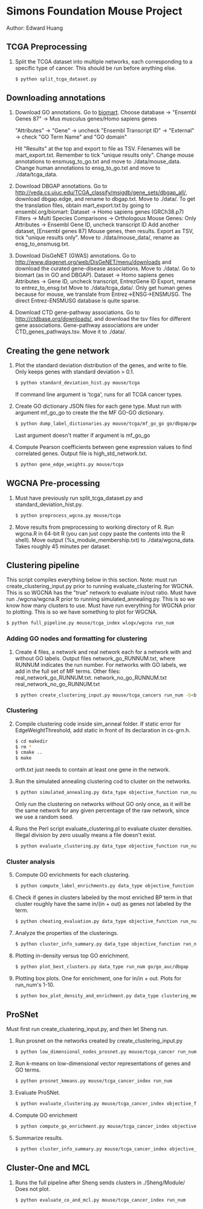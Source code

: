 # Simons Foundation Mouse Project
Author: Edward Huang

## TCGA Preprocessing

1.  Split the TCGA dataset into multiple networks, each corresponding to a
    specific type of cancer. This should be run before anything else.
    
    ```bash
    $ python split_tcga_dataset.py
    ```

## Downloading annotations

1.  Download GO annotations.
    Go to [biomart](http://www.ensembl.org/biomart/martview/). Choose database -> "Ensembl Genes 87" -> Mus musculus genes/Homo sapiens genes

    "Attributes" -> "Gene" -> uncheck "Ensembl Transcript ID" -> "External" -> check "GO Term Name" and "GO domain"

    Hit "Results" at the top and export to file as TSV. Filenames will be
    mart_export.txt. Remember to tick "unique results only".
    Change mouse annotations to ensmusg_to_go.txt and move to ./data/mouse_data. 
    Change human annotations to ensg_to_go.txt and move to ./data/tcga_data.

2.  Download DBGAP annotations.
    Go to http://veda.cs.uiuc.edu/TCGA_classify/msigdb/gene_sets/dbgap_all/,
    download dbgap.edge, and rename to dbgap.txt. Move to ./data/.
    To get the translation files, obtain mart_export.txt by going to
    ensembl.org/biomart:
    Dataset -> Homo sapiens genes (GRCh38.p7)
    Filters -> Multi Species Comparisons -> Orthologous Mouse Genes: Only
    Attributes -> Ensembl Gene ID, uncheck transcript ID
    Add another dataset, [Ensembl genes 87] Mouse genes, then results.
    Export as TSV, tick "unique results only". Move to ./data/mouse_data/,
    rename as ensg_to_ensmusg.txt.

3.  Download DisGeNET (GWAS) annotations.
    Go to http://www.disgenet.org/web/DisGeNET/menu/downloads and download
    the curated gene-disease associations. Move to ./data/.
    Go to biomart (as in GO and DBGAP).
    Dataset -> Homo sapiens genes
    Attributes -> Gene ID, uncheck transcript, EntrezGene ID
    Export, rename to entrez_to_ensg.txt Move to ./data/tcga_data/. Only get
    human genes because for mouse, we translate from Entrez->ENSG->ENSMUSG. The
    direct Entrez-ENSMUSG database is quite sparse.

4.  Download CTD gene-pathway associations.
    Go to http://ctdbase.org/downloads/, and download the tsv files for different gene associations. Gene-pathway associations are under CTD_genes_pathways.tsv. Move it to ./data/.

## Creating the gene network

1.  Plot the standard deviation distribution of the genes, and write to file.
    Only keeps genes with standard deviation > 0.1.

    ```bash
    $ python standard_deviation_hist.py mouse/tcga
    ```

    If command line argument is 'tcga', runs for all TCGA cancer types.

2.  Create GO dictionary JSON files for each gene type. Must run with argument
    mf_go_go to create the the MF GO-GO dictionary.

    ```bash
    $ python dump_label_dictionaries.py mouse/tcga/mf_go_go go/dbgap/gwas
    ```
    Last argument doesn't matter if argument is mf_go_go

<!-- 3.  Find overlapping BP and MF terms.

    ```bash
    $ python find_go_overlaps.py mouse/tcga
    ``` -->

4.  Compute Pearson coefficients between gene expression values to find
    correlated genes. Output file is high_std_network.txt.

    ```bash
    $ python gene_edge_weights.py mouse/tcga
    ```

## WGCNA Pre-processing
1.  Must have previously run split_tcga_dataset.py and standard_deviation_hist.py.

    ```bash
    $ python preprocess_wgcna.py mouse/tcga
    ```

2.  Move results from preprocessing to working directory of R. Run wgcna.R in
    64-bit R (you can just copy paste the contents into the R shell). Move
    output (%s_module_membership.txt) to ./data/wgcna_data. Takes roughly 45
    minutes per dataset.

## Clustering pipeline

This script compiles everything below in this section.
Note: must run create_clustering_input.py prior to running evaluate_clustering
for WGCNA. This is so WGCNA has the "true" network to evaluate in/out ratio.
Must have run ./wgcna/wgcna.R prior to running simulated_annealing.py. This is
so we know how many clusters to use.
Must have run everything for WGCNA prior to plotting. This is so we have
something to plot for WGCNA.

```bash
$ python full_pipeline.py mouse/tcga_index wlogv/wgcna run_num
```

### Adding GO nodes and formatting for clustering

1.  Create 4 files, a network and real network each for a network with and
    without GO labels.
    Output files network_go_RUNNUM.txt, where RUNNUM indicates the run
    number. For networks with GO labels, we add in the full set of MF terms.
    Other files:
        real_network_go_RUNNUM.txt.
        network_no_go_RUNNUM.txt
        real_network_no_go_RUNNUM.txt

    ```bash
    $ python create_clustering_input.py mouse/tcga_cancers run_num -b<bootstrap-optional>
    ```

### Clustering

2.  Compile clustering code inside sim_anneal folder.
    If static error for EdgeWeightThreshold, add static in front of its
    declaration in cs-grn.h.

    ```bash
    $ cd makedir
    $ rm *
    $ cmake ..
    $ make
    ```
    orth.txt just needs to contain at least one gene in the network.

3.  Run the simulated annealing clustering cod to cluster on the networks.

    ```bash
    $ python simulated_annealing.py data_type objective_function run_num go/no_go go_num <if go>
    ```

    Only run the clustering on networks without GO only once, as it will be the
    same network for any given percentage of the raw network, since we use a
    random seed.

4.  Runs the Perl script evaluate_clustering.pl to evaluate cluster densities.
    Illegal division by zero usually means a file doesn't exist.

    ```bash
    $ python evaluate_clustering.py data_type objective_function run_num
    ```

### Cluster analysis

5.  Compute GO enrichments for each clustering.

    ```bash
    $ python compute_label_enrichments.py data_type objective_function run_num go/dbgap/gwas
    ```

6.  Check if genes in clusters labeled by the most enriched BP term in that
    cluster roughly have the same in/(in + out) as genes not labeled by the
    term.

    ```bash
    $ python cheating_evaluation.py data_type objective_function run_num
    ```

7.  Analyze the properties of the clusterings.

    ```bash
    $ python cluster_info_summary.py data_type objective_function run_num
    ```

8.  Plotting in-density versus top GO enrichment.

    ```bash
    $ python plot_best_clusters.py data_type run_num go/go_auc/dbgap
    ```

9.  Plotting box plots. One for enrichment, one for in/in + out. 
    Plots for run_num's 1-10.

    ```bash
    $ python box_plot_density_and_enrichment.py data_type clustering_method
    ```

## ProSNet

Must first run create_clustering_input.py, and then let Sheng run.

1.  Run prosnet on the networks created by create_clustering_input.py

    ```bash
    $ python low_dimensional_nodes_prosnet.py mouse/tcga_cancer run_num
    ```

2.  Run k-means on low-dimensional vector representations of genes and GO terms.

    ```bash
    $ python prosnet_kmeans.py mouse/tcga_cancer_index run_num
    ```

3. Evaluate ProSNet.

    ```bash
    $ python evaluate_clustering.py mouse/tcga_cancer_index objective_function run_num
    ```

4. Compute GO enrichment

    ```bash
    $ python compute_go_enrichment.py mouse/tcga_cancer_index objective_function run_num
    ```

5. Summarize results.

    ```bash
    $ python cluster_info_summary.py mouse/tcga_cancer_index objective_function run_num
    ```

## Cluster-One and MCL

1.  Runs the full pipeline after Sheng sends clusters in ./Sheng/Module/
    Does not plot.

    ```bash
    $ python evaluate_co_and_mcl.py mouse/tcga_cancer_index run_num
    ```